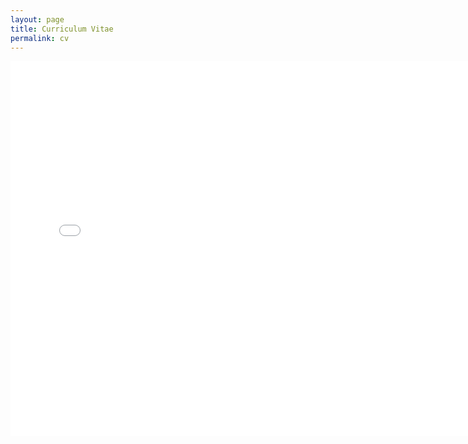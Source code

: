 ```yaml
---
layout: page
title: Curriculum Vitae
permalink: cv
---
```


<div style="text-align: center;">
    <iframe src="/assets/CV_Academic.pdf" width="150%" height="600px" style="border: none;">
        Your browser does not support iframes.
    </iframe>
</div>

